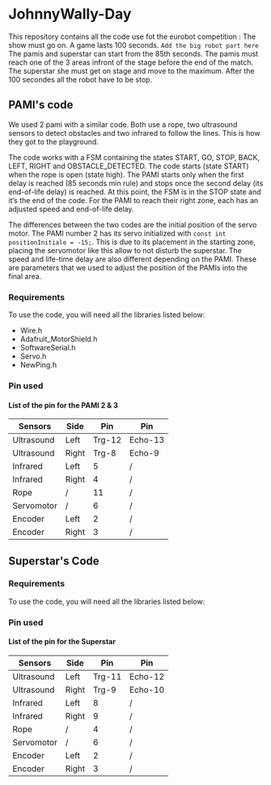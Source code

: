 # JohnnyWally-Day
This repository contains all the code use fot the eurobot competition : The show must go on.
A game lasts 100 seconds. ```Add the big robot part here```
The pamis and superstar can start from the 85th seconds. The pamis must reach one of the 3 areas infront of the stage before the end of the match. The superstar she must get on stage and move to the maximum. After the 100 secondes all the robot have to be stop.

## PAMI's code
We used 2 pami with a similar code. Both use a rope, two ultrasound sensors to detect obstacles and two infrared to follow the lines. This is how they got to the playground.

The code works with a FSM containing the states START, GO, STOP, BACK, LEFT, RIGHT and OBSTACLE_DETECTED. 
The code starts (state START) when the rope is open (state high). The PAMI starts only when the first delay is reached (85 seconds min rule) and stops once the second delay (its end-of-life delay) is reached. At this point, the FSM is in the STOP state and it’s the end of the code. For the PAMI to reach their right zone, each has an adjusted speed and end-of-life delay.

The differences between the two codes are the initial position of the servo motor. The PAMI number 2 has its servo initialized with ```const int positionInitiale = -15;```. This is due to its placement in the starting zone, placing the servomotor like this allow to not disturb the superstar. The speed and life-time delay are also different depending on the PAMI. These are parameters that we used to adjust the position of the PAMIs into the final area.

### Requirements
To use the code, you will need all the libraries listed below:
- Wire.h
- Adafruit_MotorShield.h           
- SoftwareSerial.h 
- Servo.h 
- NewPing.h 

### Pin used
#### List of the pin for the PAMI 2 & 3
| Sensors   | Side  |Pin   | Pin   |
|-----------|-------|------|-------|
|Ultrasound | Left  |Trg-12|Echo-13|
|Ultrasound | Right |Trg-8 |Echo-9 |
|Infrared   | Left  |   5  |   /   |
|Infrared   | Right |   4  |   /   |
|Rope| /|  11|/|
|Servomotor|/|6|/|
|Encoder|Left|2 |/|
|Encoder| Right| 3|/|

## Superstar's Code

### Requirements
To use the code, you will need all the libraries listed below:

### Pin used
#### List of the pin for the Superstar
| Sensors   | Side  |Pin   | Pin   |
|-----------|-------|------|-------|
|Ultrasound | Left  |Trg-11|Echo-12|
|Ultrasound | Right |Trg-9 |Echo-10 |
|Infrared   | Left  |   8  |   /   |
|Infrared   | Right |   9  |   /   |
|Rope| /|  4|/|
|Servomotor|/|6|/|
|Encoder|Left|2 |/|
|Encoder| Right| 3|/|
